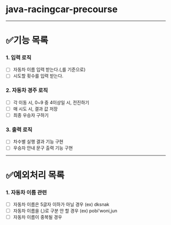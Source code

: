 # java-racingcar-precourse

---

# ✅기능 목록

### 1. 입력 로직

- [ ] 자동차 이름 입력 받는다.(,를 기준으로)
- [ ] 시도할 횟수를 입력 받는다.

### 2. 자동차 경주 로직

- [ ] 각 이동 시, 0~9 중 4이상일 시, 전진하기
- [ ] 매 시도 시, 결과 값 저장
- [ ] 최종 우승자 구하기

### 3. 출력 로직

- [ ] 차수별 실행 결과 기능 구현
- [ ] 우승자 안내 문구 출력 기능 구현

----

# ✅예외처리 목록

### 1. 자동차 이름 관련
- [ ] 자동차 이름은 5글자 이하가 아닐 경우 (ex) dksnak
- [ ] 자동차 이름을 (,)로 구분 안 할 경우 (ex) pobi'woni,jun 
- [ ] 자동차 이름이 중복될 경우
